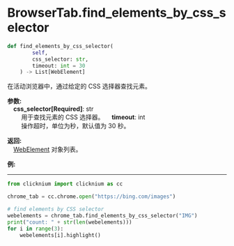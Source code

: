 
# BrowserTab.find_elements_by_css_selector
```python
def find_elements_by_css_selector(
        self,
        css_selector: str,
        timeout: int = 30
    ) -> List[WebElement]
```  

在活动浏览器中，通过给定的 CSS 选择器查找元素。

**参数:**  
    &emsp;**css_selector[Required]**: str     
        &emsp;&emsp; 用于查找元素的 CSS 选择器。
    &emsp;**timeout**: int  
        &emsp;&emsp; 操作超时，单位为秒，默认值为 30 秒。

**返回:**  
    &emsp;[WebElement](webelement.md) 对象列表。

**例:**
***
```python
from clicknium import clicknium as cc

chrome_tab = cc.chrome.open("https://bing.com/images")

# find elements by CSS selector
webelements = chrome_tab.find_elements_by_css_selector("IMG")
print("count: " + str(len(webelements)))
for i in range(3):
    webelements[i].highlight()

```